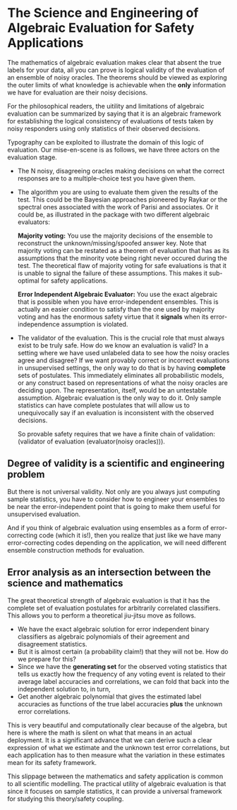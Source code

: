 # The Science and Engineering of Algebraic Evaluation for Safety Applications

The mathematics of algebraic evaluation makes clear that absent the true
labels for your data, all you can prove is logical validity of the evaluation
of an ensemble of noisy oracles. The theorems should be viewed as exploring
the outer limits of what knowledge is achievable when the **only** information
we have for evaluation are their noisy decisions.

For the philosophical readers, the uitility and limitations of algebraic
evaluation can be summarized by saying that it is an algebraic framework
for establishing the logical consistency of evaluations of tests taken
by noisy responders using only statistics of their observed decisions.

Typography can be exploited to illustrate the domain of this logic of
evaluation. Our mise-en-scene is as follows, we have three actors on
the evaluation stage.

- The N noisy, disagreeing oracles making decisions on what the correct
  responses are to a multiple-choice test you have given them.
- The algorithm you are using to evaluate them given the results of the test.
  This could be the Bayesian approaches pioneered by Raykar or the spectral
  ones associated with the work of Parisi and associates. Or it could be,
  as illustrated in the package with two different algebraic evaluators:
  
     **Majority voting:** You use the majority decisions of the ensemble to
     reconstruct the unknown/missing/spoofed answer key. Note that majority
     voting can be restated as a theorem of evaluation that has as its
     assumptions that the minority vote being right never occured during
     the test. The theoretical flaw of majority voting for safe evaluations
     is that it is unable to signal the failure of these assumptions. This
     makes it sub-optimal for safety applications.
  
     **Error Independent Algebraic Evaluator:** You use the exact algebraic
     that is possible when you have error-independent ensembles. This is
     actually an easier condition to satisfy than the one used by majority
     voting and has the enormous safety virtue that it **signals** when its
     error-independence assumption is violated.
  
- The validator of the evaluation. This is the crucial role that must always
  exist to be truly safe. How do we know an evaluation is valid? In a setting
  where we have used unlabeled data to see how the noisy oracles agree and
  disagree? If we want provably correct or incorrect evaluations in
  unsupervised settings, the only way to do that is by having **complete**
  sets of postulates. This immediately eliminates all probabilistic models,
  or any construct based on representations of what the noisy oracles are
  deciding upon. The representation, itself, would be an untestable assumption.
  Algebraic evaluation is the only way to do it. Only sample statistics can
  have complete postulates that will allow us to unequivocally say if an
  evaluation is inconsistent with the observed decisions.

  So provable safety requires that we have a finite chain of validation:
  (validator of evaluation (evaluator(noisy oracles))).

## Degree of validity is a scientific and engineering problem

But there is not universal validity. Not only are you always just computing
sample statistics, you have to consider how to engineer your ensembles to
be near the error-independent point that is going to make them useful for
unsupervised evaluation.

And if you think of algebraic evaluation using ensembles as a form of
error-correcting code (which it is!), then you realize that
just like we have many error-correcting codes depending on the application,
we will need different ensemble construction methods for evaluation.

## Error analysis as an intersection between the science and mathematics

The great theoretical strength of algebraic evaluation is that it has the
complete set of evaluation postulates for arbitrarily correlated classifiers.
This allows you to perform a theoretical jiu-jitsu move as follows.

- We have the exact algebraic solution for error independent binary classifiers
  as algebraic polynomials of their agreement and disagreement statistics.
- But it is almost certain (a probability claim!) that they will not be. How
  do we prepare for this?
- Since we have the **generating set** for the observed voting statistics that
  tells us exactly how the frequency of any voting event is related to their
  average label accuracies and correlations, we can fold that back into the
  independent solution to, in turn,
- Get another algebraic polynomial that gives the estimated label accuracies
  as functions of the true label accuracies **plus** the unknown error
  correlations.

This is very beautiful and computationally clear because of the algebra, but
here is where the math is silent on what that means in an actual deployment.
It is a significant advance that we can derive such a clear expression of what
we estimate and the unknown test error correlations, but each application has
to then measure what the variation in these estimates mean for its safety
framework.

This slippage between the mathematics and safety application is common to all
scientific modelling. The practical utility of algebraic evaluation is that
since it focuses on sample statistics, it can provide a universal framework for
studying this theory/safety coupling.
